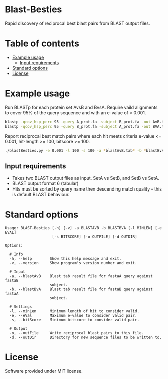 # Blast-Besties

Rapid discovery of reciprocal best blast pairs from BLAST output files.  


# Table of contents

* [Example usage](#example-usage)
  * [Input requirements](#input-requirements)
* [Standard options](#standard-options)
* [License](#license) 

# Example usage

Run BLASTp for each protein set AvsB and BvsA.
Require vaild alignments to cover 95% of the query sequence and with an e-value of < 0.001.

```bash
blastp -qcov_hsp_perc 95 -query A_prot.fa -subject B_prot.fa -out AvB.tab -evalue 0.001 -outfmt 6 -use_sw_tback
blastp -qcov_hsp_perc 95 -query B_prot.fa -subject A_prot.fa -out BVA.tab -evalue 0.001 -outfmt 6 -use_sw_tback
```

Report reciprocal best match pairs where each hit meets criteria e-value 
<= 0.001, hit-length >= 100, bitscore >= 100.  

```bash
./blastBesties.py -e 0.001 -l 100 -s 100 -a *blastAvB.tab* -b *blastBvA.tab
```

## Input requirements

  - Takes two BLAST output files as input. SetA vs SetB, and SetB vs SetA.
  - BLAST output format 6 (tabular)
  - Hits must be sorted by query name then descending match quality - this is default BLAST behaviour.

# Standard options

```
Usage: BLAST-Besties [-h] [-v] -a BLASTAVB -b BLASTBVA [-l MINLEN] [-e EVAL]
                     [-s BITSCORE] [-o OUTFILE] [-d OUTDIR]

Options:

  # Info
  -h, --help        Show this help message and exit.
  -v, --version     Show program's version number and exit.
  
  # Input 
  -a, --blastAvB    Blast tab result file for fastaA query against fastaB
                    subject.
  -b, --blastBvA    Blast tab result file for fastaB query against fastaA
                    subject.
  
  # Settings
  -l, --minLen      Minimum length of hit to consider valid.
  -e, --eVal        Maximum e-value to consider valid pair.
  -s, --bitScore    Minimum bitscore to consider valid pair.

  # Output
  -o, --outFile     Write reciprocal blast pairs to this file.
  -d, --outDir      Directory for new sequence files to be written to.
```

# License

Software provided under MIT license.

